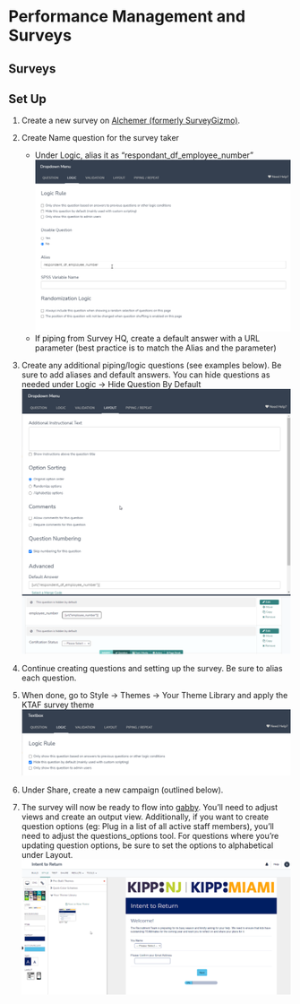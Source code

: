# Performance Management and Surveys

## Surveys

## Set Up

1. Create a new survey on [Alchemer (formerly SurveyGizmo)](https://www.alchemer.com).

2. Create Name question for the survey taker
    * Under Logic, alias it as “respondant_df_employee_number”
    ![](survey_setup_1.png)
    * If piping from Survey HQ, create a default answer with a URL parameter (best practice is to match the Alias and the parameter)

3. Create any additional piping/logic questions (see examples below). Be sure to add aliases and default answers. You can hide questions as needed under Logic -> Hide Question By Default
    ![](survey_setup_2.png)
    ![](survey_setup_3.png)

4. Continue creating questions and setting up the survey. Be sure to alias each question.

5. When done, go to Style -> Themes -> Your Theme Library and apply the KTAF survey theme
    ![](survey_setup_4.png)

6. Under Share, create a new campaign (outlined below).

7. The survey will now be ready to flow into [gabby](content/databases/gabby.md). You’ll need to adjust views and create an output view. Additionally, if you want to create question options (eg: Plug in a list of all active staff members), you’ll need to adjust the questions_options tool. For questions where you’re updating question options, be sure to set the options to alphabetical under Layout.
    ![](survey_setup_5.png)
